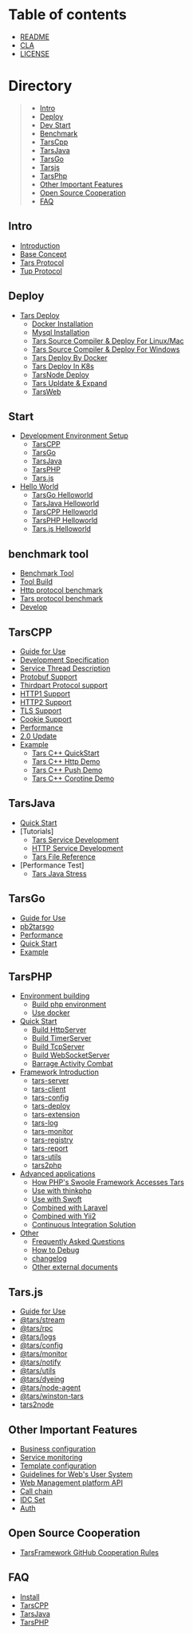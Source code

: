 # Table of contents

- [README](README.md)
- [CLA](cla.md)
- [LICENSE](license.md)

# Directory

> - [Intro](#intro)
> - [Deploy](#deploy)
> - [Dev Start](#enter)
> - [Benchmark](#benchmark)
> - [TarsCpp](#TarsCPP)
> - [TarsJava](#TarsJava)
> - [TarsGo](#TarsGo)
> - [Tarsjs](#Tars.js)
> - [TarsPhp](#TarsPHP)
> - [Other Important Features](#important)
> - [Open Source Cooperation](#cooperation)
> - [FAQ](#question)

## Intro <a id="intro"></a>

- [Introduction](base/tars-intro.md)
- [Base Concept](base/tars-concept.md)
- [Tars Protocol](base/tars-protocol.md)
- [Tup Protocol](base/tars-tup.md)

## Deploy <a id="deploy"></a>

- [Tars Deploy](installation/README.md)
  - [Docker Installation](installation/docker-install.md)
  - [Mysql Installation](installation/mysql.md)
  - [Tars Source Compiler & Deploy For Linux/Mac](installation/source.md)
  - [Tars Source Compiler & Deploy For Windows](installation/source-windows.md)
  - [Tars Deploy By Docker](installation/docker.md)
  - [Tars Deploy In K8s](installation/k8s-docker-1.md)
  - [TarsNode Deploy](installation/node.md)
  - [Tars Upldate & Expand](installation/expand.md)
  - [TarsWeb](installation/web.md)

## Start <a id="enter"></a>

- [Development Environment Setup](env/README.md)
  - [TarsCPP](env/tarscpp.md)
  - [TarsGo](env/tarsgo.md)
  - [TarsJava](env/tarsjava.md)
  - [TarsPHP](env/tarsphp.md)
  - [Tars.js](env/tars.js.md)
- [Hello World](hello-world/README.md)
  - [TarsGo Helloworld](hello-world/tarsgo.md)
  - [TarsJava Helloworld](hello-world/tarsjava.md)
  - [TarsCPP Helloworld](hello-world/tarscpp.md)
  - [TarsPHP Helloworld](hello-world/tarsphp.md)
  - [Tars.js Helloworld](hello-world/tars.js.md)

## benchmark tool <a id="benchmark"></a>

- [Benchmark Tool](benchmark/README.md)
- [Tool Build](benchmark/build.md)
- [Http protocol benchmark](benchmark/http-guide.md)
- [Tars protocol benchmark](benchmark/tars-guide.md)
- [Develop](benchmark/develop.md)

## TarsCPP <a id="TarsCPP"></a>

- [Guide for Use](dev/tarscpp/tars-guide.md)
- [Development Specification](dev/tarscpp/tars-spec.md)
- [Service Thread Description](dev/tarscpp/tars-server-thread.md)
- [Protobuf Support](dev/tarscpp/tars-protobuf.md)
- [Thirdpart Protocol support](dev/tarscpp/tars-thirdparty-protocol.md)
- [HTTP1 Support](dev/tarscpp/tars-http1.md)
- [HTTP2 Support](dev/tarscpp/tars-http2.md)
- [TLS Support](dev/tarscpp/tars-tls.md)
- [Cookie Support](dev/tarscpp/tars-cookie.md)
- [Performance](dev/tarscpp/tars-performance.md)
- [2.0 Update](dev/tarscpp/tars-2.0-update.md)
- [Example](demo/tarscpp/README.md)
  - [Tars C++ QuickStart](demo/tarscpp/tars_cpp_quickstart.md)
  - [Tars C++ Http Demo](demo/tarscpp/tars_cpp_http_demo.md)
  - [Tars C++ Push Demo](demo/tarscpp/tars_push.md)
  - [Tars C++ Corotine Demo](demo/tarscpp/tars_co.md)

## TarsJava <a id="TarsJava"></a>

- [Quick Start](dev/tarsjava/tars-quick-start.md)
- [Tutorials]
  - [Tars Service Development](dev/tarsjava/tars-tutorials.md)
  - [HTTP Service Development](dev/tarsjava/tars-http-server.md)
  - [Tars File Reference](dev/tarsjava/tars-reference.md)
- [Performance Test]
  - [Tars Java Stress ](dev/tarsjava/stress-testing.md)

## TarsGo <a id="TarsGo"></a>

- [Guide for Use](dev/tarsgo/README.md)
- [pb2tarsgo](dev/tarsgo/pb2tarsgo.md)
- [Performance](dev/tarsgo/xing-neng-ce-shi.md)
- [Quick Start](dev/tarsgo/tars_go_quickstart_en.md)
- [Example](demo/tarsgo.md)

## TarsPHP <a id="TarsPHP"></a>

- [Environment building]()
  - [Build php environment](dev/tarsphp/Environment/php.md)
  - [Use docker](dev/tarsphp/Environment/docker.md)
- [Quick Start](dev/tarsphp/QuickStart/introduce.md)
  - [Build HttpServer](dev/tarsphp/QuickStart/tars-http-server.md)
  - [Build TimerServer](dev/tarsphp/QuickStart/tars-timer-server.md)
  - [Build TcpServer](dev/tarsphp/QuickStart/tars-tcp-server.md)
  - [Build WebSocketServer](dev/tarsphp/QuickStart/tars-websocket-server.md)
  - [Barrage Activity Combat](dev/tarsphp/QuickStart/tars-act-demo.md)
- [Framework Introduction](dev/tarsphp/Framework/introduce.md)
  - [tars-server](dev/tarsphp/Framework/tars-server.md)
  - [tars-client](dev/tarsphp/Framework/tars-client.md)
  - [tars-config](dev/tarsphp/Framework/tars-config.md)
  - [tars-deploy](dev/tarsphp/Framework/tars-deploy.md)
  - [tars-extension](dev/tarsphp/Framework/tars-extension.md)
  - [tars-log](dev/tarsphp/Framework/tars-log.md)
  - [tars-monitor](dev/tarsphp/Framework/tars-monitor.md)
  - [tars-registry](dev/tarsphp/Framework/tars-registry.md)
  - [tars-report](dev/tarsphp/Framework/tars-report.md)
  - [tars-utils](dev/tarsphp/Framework/tars-utils.md)
  - [tars2php](dev/tarsphp/Framework/tars2php.md)
- [Advanced applications]()
  - [How PHP's Swoole Framework Accesses Tars](dev/tarsphp/Advanced/swoole-suport-tars.md)
  - [Use with thinkphp](dev/tarsphp/Advanced/thinkphp.md)
  - [Use with Swoft](dev/tarsphp/Advanced/swoft.md)
  - [Combined with Laravel](dev/tarsphp/Advanced/laravel.md)
  - [Combined with Yii2](dev/tarsphp/Advanced/yii2.md)
  - [Continuous Integration Solution](dev/tarsphp/Advanced/ci.md)
- [Other]()
  - [Frequently Asked Questions](dev/tarsphp/Question/index.md)
  - [How to Debug](dev/tarsphp/Question/debug.md)
  - [changelog](dev/tarsphp/Question/changelog.md)
  - [Other external documents](dev/tarsphp/Question/outsource.md)

## Tars.js <a id="Tars.js"></a>

- [Guide for Use](dev/tars.js/README.md)
- [@tars/stream](dev/tars.js/tars-stream.md)
- [@tars/rpc](dev/tars.js/tars-rpc.md)
- [@tars/logs](dev/tars.js/tars-logs.md)
- [@tars/config](dev/tars.js/tars-config.md)
- [@tars/monitor](dev/tars.js/tars-monitor.md)
- [@tars/notify](dev/tars.js/tars-notify.md)
- [@tars/utils](dev/tars.js/tars-utils.md)
- [@tars/dyeing](dev/tars.js/tars-dyeing.md)
- [@tars/node-agent](dev/tars.js/tars-node-agent.md)
- [@tars/winston-tars](dev/tars.js/tars-winston-tars.md)
- [tars2node](dev/tars.js/tars2node.md)

## Other Important Features <a id="important"></a>

- [Business configuration](dev/tars-config.md)
- [Service monitoring](dev/tars-monitor.md)
- [Template configuration](dev/tars-template.md)
- [Guidelines for Web's User System](dev/tars-web-user.md)
- [Web Management platform API](dev/tars-web-api.md)
- [Call chain](dev/tars-call-chain.md)
- [IDC Set](dev/tars-idc-set.md)
- [Auth](dev/tars-auth.md)

## Open Source Cooperation <a id="cooperation">

- [TarsFramework GitHub Cooperation Rules](cooperation/tars_framework_git_flows.md)

## FAQ <a id="question"></a>

- [Install](question/Install_faq-en.md)
- [TarsCPP](question/tarscpp-question.md)
- [TarsJava](question/tarsjava-question.md)
- [TarsPHP](question/tarsphp-question.md)
